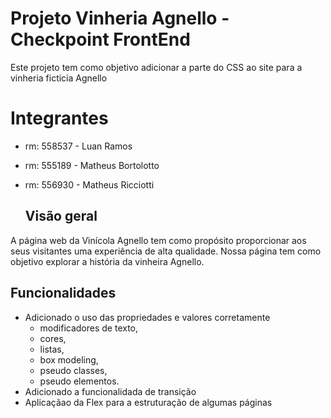 # Projeto Vinheria Agnello - Checkpoint FrontEnd 
Este projeto tem como objetivo adicionar a parte do CSS ao site para a vinheria ficticia Agnello

# Integrantes
- rm: 558537 - Luan Ramos
- rm: 555189 - Matheus Bortolotto
- rm: 556930 - Matheus Ricciotti

  ## Visão geral

A página web da Vinícola Agnello tem como propósito proporcionar aos seus visitantes uma experiência de alta qualidade. Nossa página tem como objetivo explorar a história da vinheira Agnello.

## Funcionalidades
- Adicionado o uso das propriedades e valores corretamente
  - modificadores de texto,
  - cores,
  - listas,
  - box modeling,
  -  pseudo classes,
  -  pseudo elementos.
- Adicionado a funcionalidada de transição
- Aplicaçãao da Flex para a estruturação de algumas páginas
